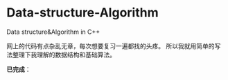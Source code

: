 # Data-structure-Algorithm
Data structure&amp;Algorithm in C++

网上的代码有点杂乱无章，每次想要复习一遍都找的头疼。
  所以我就用简单的写法整理下我理解的数据结构和基础算法。

**已完成**：
